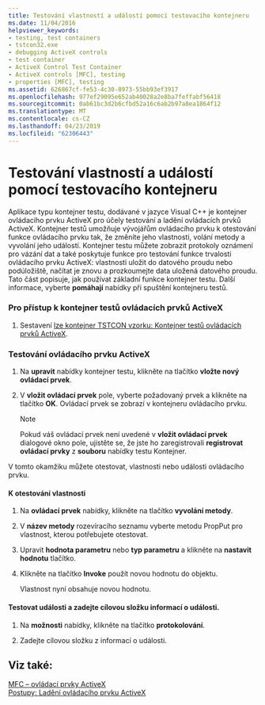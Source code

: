 ```yaml
---
title: Testování vlastností a událostí pomocí testovacího kontejneru
ms.date: 11/04/2016
helpviewer_keywords:
- testing, test containers
- tstcon32.exe
- debugging ActiveX controls
- test container
- ActiveX Control Test Container
- ActiveX controls [MFC], testing
- properties [MFC], testing
ms.assetid: 626867cf-fe53-4c30-8973-55bb93ef3917
ms.openlocfilehash: 977ef29095e652ab40028a2e8ba7feffabf56418
ms.sourcegitcommit: 0ab61bc3d2b6cfbd52a16c6ab2b97a8ea1864f12
ms.translationtype: MT
ms.contentlocale: cs-CZ
ms.lasthandoff: 04/23/2019
ms.locfileid: "62306443"
---
```

# <a name="testing-properties-and-events-with-test-container"></a>Testování vlastností a událostí pomocí testovacího kontejneru

Aplikace typu kontejner testu, dodávané v jazyce Visual C++ je kontejner ovládacího prvku ActiveX pro účely testování a ladění ovládacích prvků ActiveX. Kontejner testů umožňuje vývojářům ovládacího prvku k otestování funkce ovládacího prvku tak, že změníte jeho vlastnosti, volání metody a vyvolání jeho událostí. Kontejner testu můžete zobrazit protokoly oznámení pro vázání dat a také poskytuje funkce pro testování funkce trvalosti ovládacího prvku ActiveX: vlastnosti uložit do datového proudu nebo podúložiště, načítat je znovu a prozkoumejte data uložená datového proudu. Tato část popisuje, jak používat základní funkce kontejner testu. Další informace, vyberte **pomáhají** nabídky při spuštění kontejneru testů.

### <a name="to-access-the-activex-control-test-container"></a>Pro přístup k kontejner testů ovládacích prvků ActiveX

1. Sestavení [lze kontejner TSTCON vzorku: Kontejner testů ovládacích prvků ActiveX](../overview/visual-cpp-samples.md).

### <a name="to-test-your-activex-control"></a>Testování ovládacího prvku ActiveX

1. Na **upravit** nabídky kontejner testu, klikněte na tlačítko **vložte nový ovládací prvek**.

1. V **vložit ovládací prvek** pole, vyberte požadovaný prvek a klikněte na tlačítko **OK**. Ovládací prvek se zobrazí v kontejneru ovládacího prvku.

    > [!NOTE]
    >  Pokud váš ovládací prvek není uvedené v **vložit ovládací prvek** dialogové okno pole, ujistěte se, že jste ho zaregistrovali **registrovat ovládací prvky** z **souboru** nabídky testu Kontejner.

V tomto okamžiku můžete otestovat, vlastnosti nebo události ovládacího prvku.

#### <a name="to-test-properties"></a>K otestování vlastnosti

1. Na **ovládací prvek** nabídky, klikněte na tlačítko **vyvolání metody**.

1. V **název metody** rozevíracího seznamu vyberte metodu PropPut pro vlastnost, kterou potřebujete otestovat.

1. Upravit **hodnota parametru** nebo **typ parametru** a klikněte na **nastavit hodnotu** tlačítko.

1. Klikněte na tlačítko **Invoke** použít novou hodnotu do objektu.

   Vlastnost nyní obsahuje novou hodnotu.

#### <a name="to-test-events-and-specify-the-destination-of-event-information"></a>Testovat události a zadejte cílovou složku informací o události.

1. Na **možnosti** nabídky, klikněte na tlačítko **protokolování**.

1. Zadejte cílovou složku z informací o události.

## <a name="see-also"></a>Viz také:

[MFC – ovládací prvky ActiveX](../mfc/mfc-activex-controls.md)<br/>
[Postupy: Ladění ovládacího prvku ActiveX](/visualstudio/debugger/how-to-debug-an-activex-control)
